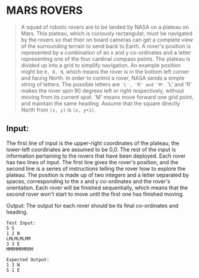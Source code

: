 # MARS ROVERS 

> A squad of robotic rovers are to be landed by NASA on a plateau on Mars. 
This plateau, which is curiously rectangular, must be navigated by the rovers so that their on board 
cameras can get a complete view of the surrounding terrain to send back to Earth. 
A rover's position is represented by a combination of an x and y co-ordinates and a letter representing 
one of the four cardinal compass points. The plateau is divided up into a grid to simplify navigation. An 
example position might be `0, 0, N`, which means the rover is in the bottom left corner and facing North. 
In order to control a rover, NASA sends a simple string of letters. The possible letters are `'L', 'R' and 'M'`. 
'L' and 'R' makes the rover spin 90 degrees left or right respectively, without moving from its current 
spot. 
'M' means move forward one grid point, and maintain the same heading. Assume that the square 
directly North from `(x, y)` is `(x, y+1)`.

## Input: 
The first line of input is the upper-right coordinates of the plateau, the lower-left coordinates are assumed to be 0,0.
The rest of the input is information pertaining to the rovers that have been deployed. Each rover has two lines of input. The first line gives the rover's position, and the second line is a series of instructions telling the rover how to explore the plateau. The position is made up of two integers and a letter separated by spaces, corresponding to the x and y co-ordinates and the rover's orientation.
Each rover will be finished sequentially, which means that the second rover won't start to move until the first one has finished moving.

Output: 
The output for each rover should be its final co-ordinates and heading. 
```
Test Input:
5 5
1 2 N
LMLMLMLMM
3 3 E
MMRMMRMRRM

Expected Output:
1 3 N
5 1 E
```
